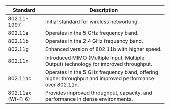 
| Standard           | Description                                                                                             |
| ------------------ | ------------------------------------------------------------------------------------------------------- |
| 802.11-1997        | Initial standard for wireless networking.                                                               |
| 802.11a            | Operates in the 5 GHz frequency band.                                                                   |
| 802.11b            | Operates in the 2.4 GHz frequency band.                                                                 |
| 802.11g            | Enhanced version of 802.11b with higher speed.                                                          |
| 802.11n            | Introduced MIMO (Multiple Input, Multiple Output) technology for improved throughput.                   |
| 802.11ac           | Operates in the 5 GHz frequency band, offering higher throughput and improved performance over 802.11n. |
| 802.11ax (Wi-Fi 6) | Provides improved throughput, capacity, and performance in dense environments.                          |

